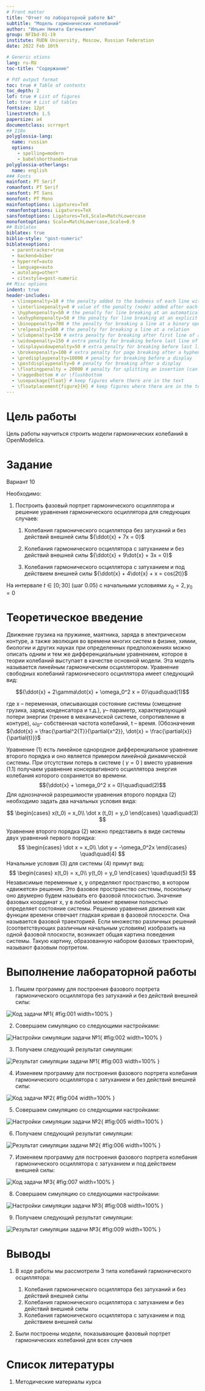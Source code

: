 ```yaml
---
# Front matter
title: "Отчет по лабораторной работе №4"
subtitle: "Модель гармонических колебаний"
author: "Ильин Никита Евгеньевич"
group: NFIbd-01-19
institute: RUDN University, Moscow, Russian Federation
date: 2022 Feb 10th

# Generic otions
lang: ru-RU
toc-title: "Содержание"

# Pdf output format
toc: true # Table of contents
toc_depth: 2
lof: true # List of figures
lot: true # List of tables
fontsize: 12pt
linestretch: 1.5
papersize: a4
documentclass: scrreprt
## I18n
polyglossia-lang:
  name: russian
  options:
	- spelling=modern
	- babelshorthands=true
polyglossia-otherlangs:
  name: english
### Fonts
mainfont: PT Serif
romanfont: PT Serif
sansfont: PT Sans
monofont: PT Mono
mainfontoptions: Ligatures=TeX
romanfontoptions: Ligatures=TeX
sansfontoptions: Ligatures=TeX,Scale=MatchLowercase
monofontoptions: Scale=MatchLowercase,Scale=0.9
## Biblatex
biblatex: true
biblio-style: "gost-numeric"
biblatexoptions:
  - parentracker=true
  - backend=biber
  - hyperref=auto
  - language=auto
  - autolang=other*
  - citestyle=gost-numeric
## Misc options
indent: true
header-includes:
  - \linepenalty=10 # the penalty added to the badness of each line within a paragraph (no associated penalty node) Increasing the value makes tex try to have fewer lines in the paragraph.
  - \interlinepenalty=0 # value of the penalty (node) added after each line of a paragraph.
  - \hyphenpenalty=50 # the penalty for line breaking at an automatically inserted hyphen
  - \exhyphenpenalty=50 # the penalty for line breaking at an explicit hyphen
  - \binoppenalty=700 # the penalty for breaking a line at a binary operator
  - \relpenalty=500 # the penalty for breaking a line at a relation
  - \clubpenalty=150 # extra penalty for breaking after first line of a paragraph
  - \widowpenalty=150 # extra penalty for breaking before last line of a paragraph
  - \displaywidowpenalty=50 # extra penalty for breaking before last line before a display math
  - \brokenpenalty=100 # extra penalty for page breaking after a hyphenated line
  - \predisplaypenalty=10000 # penalty for breaking before a display
  - \postdisplaypenalty=0 # penalty for breaking after a display
  - \floatingpenalty = 20000 # penalty for splitting an insertion (can only be split footnote in standard LaTeX)
  - \raggedbottom # or \flushbottom
  - \usepackage{float} # keep figures where there are in the text
  - \floatplacement{figure}{H} # keep figures where there are in the text
---
```


# Цель работы

Цель работы научиться строить модели гармонических колебаний в OpenModelica.

# Задание
Вариант 10

Необходимо:

1. Построить фазовый портрет гармонического осциллятора и решение уравнения
гармонического осциллятора для следующих случаев:

    1. Колебания гармонического осциллятора без затуханий и без действий внешней
силы ${\ddot{x} + 7x = 0}$

    2. Колебания гармонического осциллятора c затуханием и без действий внешней
силы ${\ddot{x} + 9\dot{x} + 3x = 0}$

    3. Колебания гармонического осциллятора c затуханием и под действием внешней
силы ${\ddot{x} + 4\dot{x} + x = cos(2t)}$

На интервале $t \in [0; 30]$ (шаг 0.05) с начальными условиями $x_0 = 2, y_0 = 0$

# Теоретическое введение

Движение грузика на пружинке, маятника, заряда в электрическом контуре, а
также эволюция во времени многих систем в физике, химии, биологии и других
науках при определенных предположениях можно описать одним и тем же
дифференциальным уравнением, которое в теории колебаний выступает в качестве
основной модели. Эта модель называется линейным гармоническим осциллятором.
Уравнение свободных колебаний гармонического осциллятора имеет
следующий вид:

$${\ddot{x} + 2\gamma\dot{x} + \omega_0^2 x = 0}\quad\quad(1)$$

где x – переменная, описывающая состояние системы (смещение грузика, заряд
конденсатора и т.д.), $\gamma$– параметр, характеризующий потери энергии (трение в
механической системе, сопротивление в контуре), $\omega_0$– собственная частота
колебаний, t – время. (Обозначения ${\ddot{x} = \frac{\partial^2{T}}{\partial{x^2}}, \dot{x} = \frac{\partial{x}}{\partial{t}}}$

Уравнение (1) есть линейное однородное дифференциальное уравнение
второго порядка и оно является примером линейной динамической системы.
При отсутствии потерь в системе ( $\gamma = 0$ ) вместо уравнения (1.1) получаем
уравнение консервативного осциллятора энергия колебания которого сохраняется
во времени.
$${\ddot{x} + \omega_0^2 x = 0}\quad\quad(2)$$
Для однозначной разрешимости уравнения второго порядка (2) необходимо
задать два начальных условия вида:

$$
\begin{cases}
x(t_0) = x_0\\
\dot x (t_0) = y_0
\end{cases}
\quad\quad(3)
$$

Уравнение второго порядка (2) можно представить в виде системы двух
уравнений первого порядка:
$$
\begin{cases}
\dot x = x_0\\
\dot y = -\omega_0^2x
\end{cases}
\quad\quad(4)
$$
Начальные условия (3) для системы (4) примут вид:
$$
\begin{cases}
x(t_0) = x_0\\
y(t_0) = y_0
\end{cases}
\quad\quad(5)
$$
Независимые переменные x, y определяют пространство, в котором
«движется» решение. Это фазовое пространство системы, поскольку оно двумерно
будем называть его фазовой плоскостью.
Значение фазовых координат x, y в любой момент времени полностью
определяет состояние системы. Решению уравнения движения как функции
времени отвечает гладкая кривая в фазовой плоскости. Она называется фазовой
траекторией. Если множество различных решений (соответствующих различным
начальным условиям) изобразить на одной фазовой плоскости, возникает общая картина поведения системы. Такую картину, образованную набором фазовых траекторий, называют фазовым портретом.

# Выполнение лабораторной работы

1. Пишем программу для построения фазового портрета гармонического осциллятора без затуханий и без действий внешней силы:

![Код задачи №1](images/image001.png){ #fig:001 width=100% }  

2. Совершаем симуляцию со следующими настройками:  

![Настройки симуляции задачи №1](images/image002.png){ #fig:002 width=100% }  

3. Получаем следующий результат симуляции:  

![Результат симуляции задачи №1](images/image003.png){ #fig:003 width=100% }  

4. Изменяем программу для построения фазового портрета колебания гармонического осциллятора c затуханием и без действий внешней силы:  

![Код задачи №2](images/image005.png){ #fig:004 width=100% }  

5. Совершаем симуляцию со следующими настройками:  

![Настройки симуляции задачи №2](images/image002.png){ #fig:005 width=100% }  

6. Получаем следующий результат симуляции:  

![Результат симуляции задачи №2](images/image006.png){ #fig:006 width=100% }  
 
7. Изменяем программу для построения фазового портрета колебания гармонического осциллятора c затуханием и под действием внешней силы:  

![Код задачи №3](images/image008.png){ #fig:007 width=100% }  

8. Совершаем симуляцию со следующими настройками:  

![Настройки симуляции задачи №3](images/image002.png){ #fig:008 width=100% }  

9. Получаем следующий результат симуляции:  

![Результат симуляции задачи №3](images/image009.png){ #fig:009 width=100% }  
 

# Выводы

1. В ходе работы мы рассмотрели 3 типа колебаний гармонического осциллятора:

    1. Колебания гармонического осциллятора без затуханий и без действий внешней силы
    2. Колебания гармонического осциллятора c затуханием и без действий внешней силы
    3. Колебания гармонического осциллятора c затуханием и под действием внешней силы

2. Были построены модели, показывающие фазовый портрет гармонических колебаний для всех случаев


# Список литературы

1. Методические материалы курса
